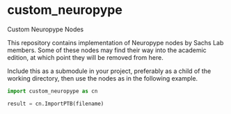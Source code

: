 # custom_neuropype
Custom Neuropype Nodes

This repository contains implementation of Neuropype nodes by Sachs Lab members.
Some of these nodes may find their way into the academic edition, at which point they will be removed from here.

Include this as a submodule in your project, preferably as a child of the working directory,
then use the nodes as in the following example.

```Python
import custom_neuropype as cn

result = cn.ImportPTB(filename)
```